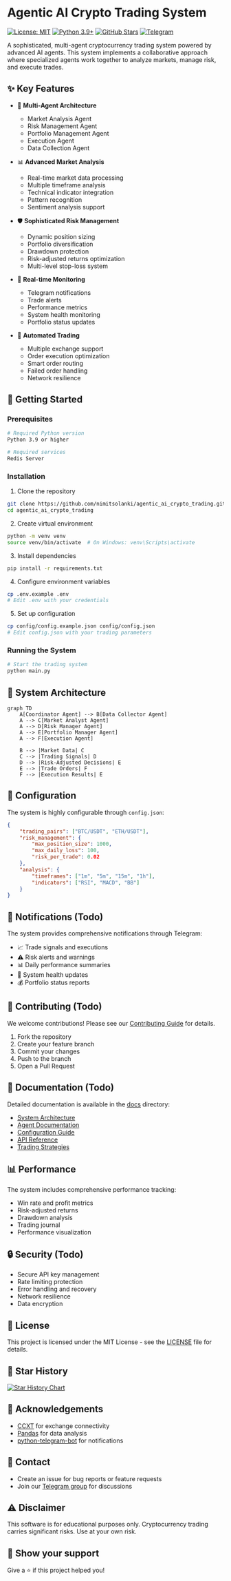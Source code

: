 # Agentic AI Crypto Trading System

[![License: MIT](https://img.shields.io/badge/License-MIT-yellow.svg)](https://opensource.org/licenses/MIT)
[![Python 3.9+](https://img.shields.io/badge/python-3.9+-blue.svg)](https://www.python.org/downloads/)
[![GitHub Stars](https://img.shields.io/github/stars/yourusername/agentic-crypto-trading.svg)](https://github.com/yourusername/agentic-crypto-trading/stargazers)
[![Telegram](https://img.shields.io/badge/Telegram-Join%20Chat-blue.svg)](https://t.me/+RI9nvUrf9pFlNzBk)

A sophisticated, multi-agent cryptocurrency trading system powered by advanced AI agents. This system implements a collaborative approach where specialized agents work together to analyze markets, manage risk, and execute trades.

## ✨ Key Features

- 🧠 **Multi-Agent Architecture**
  - Market Analysis Agent
  - Risk Management Agent
  - Portfolio Management Agent
  - Execution Agent
  - Data Collection Agent

- 📊 **Advanced Market Analysis**
  - Real-time market data processing
  - Multiple timeframe analysis
  - Technical indicator integration
  - Pattern recognition
  - Sentiment analysis support

- 🛡️ **Sophisticated Risk Management**
  - Dynamic position sizing
  - Portfolio diversification
  - Drawdown protection
  - Risk-adjusted returns optimization
  - Multi-level stop-loss system

- 📱 **Real-time Monitoring**
  - Telegram notifications
  - Trade alerts
  - Performance metrics
  - System health monitoring
  - Portfolio status updates

- 🔄 **Automated Trading**
  - Multiple exchange support
  - Order execution optimization
  - Smart order routing
  - Failed order handling
  - Network resilience

## 🚀 Getting Started

### Prerequisites

```bash
# Required Python version
Python 3.9 or higher

# Required services
Redis Server
```

### Installation

1. Clone the repository
```bash
git clone https://github.com/nimitsolanki/agentic_ai_crypto_trading.git
cd agentic_ai_crypto_trading
```

2. Create virtual environment
```bash
python -m venv venv
source venv/bin/activate  # On Windows: venv\Scripts\activate
```

3. Install dependencies
```bash
pip install -r requirements.txt
```

4. Configure environment variables
```bash
cp .env.example .env
# Edit .env with your credentials
```

5. Set up configuration
```bash
cp config/config.example.json config/config.json
# Edit config.json with your trading parameters
```

### Running the System

```bash
# Start the trading system
python main.py
```

## 📐 System Architecture

```mermaid
graph TD
    A[Coordinator Agent] --> B[Data Collector Agent]
    A --> C[Market Analyst Agent]
    A --> D[Risk Manager Agent]
    A --> E[Portfolio Manager Agent]
    A --> F[Execution Agent]
    
    B --> |Market Data| C
    C --> |Trading Signals| D
    D --> |Risk-Adjusted Decisions| E
    E --> |Trade Orders| F
    F --> |Execution Results| E
```

## 🔧 Configuration

The system is highly configurable through `config.json`:

```json
{
    "trading_pairs": ["BTC/USDT", "ETH/USDT"],
    "risk_management": {
        "max_position_size": 1000,
        "max_daily_loss": 100,
        "risk_per_trade": 0.02
    },
    "analysis": {
        "timeframes": ["1m", "5m", "15m", "1h"],
        "indicators": ["RSI", "MACD", "BB"]
    }
}
```

## 🔔 Notifications (Todo)

The system provides comprehensive notifications through Telegram:

- 📈 Trade signals and executions
- ⚠️ Risk alerts and warnings
- 📊 Daily performance summaries
- 🏥 System health updates
- 💰 Portfolio status reports

## 🤝 Contributing (Todo)

We welcome contributions! Please see our [Contributing Guide](CONTRIBUTING.md) for details.

1. Fork the repository
2. Create your feature branch
3. Commit your changes
4. Push to the branch
5. Open a Pull Request

## 📝 Documentation (Todo)

Detailed documentation is available in the [docs](docs/) directory: 

- [System Architecture](docs/architecture.md)
- [Agent Documentation](docs/agents.md)
- [Configuration Guide](docs/configuration.md)
- [API Reference](docs/api.md)
- [Trading Strategies](docs/strategies.md)

## 📊 Performance

The system includes comprehensive performance tracking:

- Win rate and profit metrics
- Risk-adjusted returns
- Drawdown analysis
- Trading journal
- Performance visualization

## 🔒 Security (Todo)

- Secure API key management
- Rate limiting protection
- Error handling and recovery
- Network resilience
- Data encryption

## 📜 License

This project is licensed under the MIT License - see the [LICENSE](LICENSE) file for details.

## 🌟 Star History

[![Star History Chart](https://api.star-history.com/svg?repos=yourusername/agentic-crypto-trading&type=Date)](https://star-history.com/#yourusername/agentic-crypto-trading&Date)

## 🙏 Acknowledgements

- [CCXT](https://github.com/ccxt/ccxt) for exchange connectivity
- [Pandas](https://pandas.pydata.org/) for data analysis
- [python-telegram-bot](https://python-telegram-bot.org/) for notifications

## 📧 Contact

- Create an issue for bug reports or feature requests
- Join our [Telegram group](https://t.me/+RI9nvUrf9pFlNzBk) for discussions

## ⚠️ Disclaimer

This software is for educational purposes only. Cryptocurrency trading carries significant risks. Use at your own risk.

## 🌟 Show your support

Give a ⭐️ if this project helped you!
